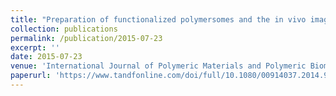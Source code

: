 ```yaml
---
title: "Preparation of functionalized polymersomes and the in vivo imaging"
collection: publications
permalink: /publication/2015-07-23
excerpt: ''
date: 2015-07-23
venue: 'International Journal of Polymeric Materials and Polymeric Biomaterials'
paperurl: 'https://www.tandfonline.com/doi/full/10.1080/00914037.2014.909422'
---
```

